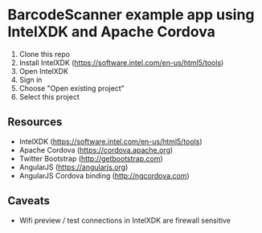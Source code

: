 BarcodeScanner example app using IntelXDK and Apache Cordova
=====================================================================

1. Clone this repo
1. Install IntelXDK (https://software.intel.com/en-us/html5/tools)
1. Open IntelXDK
1. Sign in
1. Choose "Open existing project"
1. Select this project

## Resources

* IntelXDK (https://software.intel.com/en-us/html5/tools)
* Apache Cordova (https://cordova.apache.org)
* Twitter Bootstrap (http://getbootstrap.com)
* AngularJS (https://angularjs.org)
* AngularJS Cordova binding (http://ngcordova.com)

## Caveats

* Wifi preview / test connections in IntelXDK are firewall sensitive